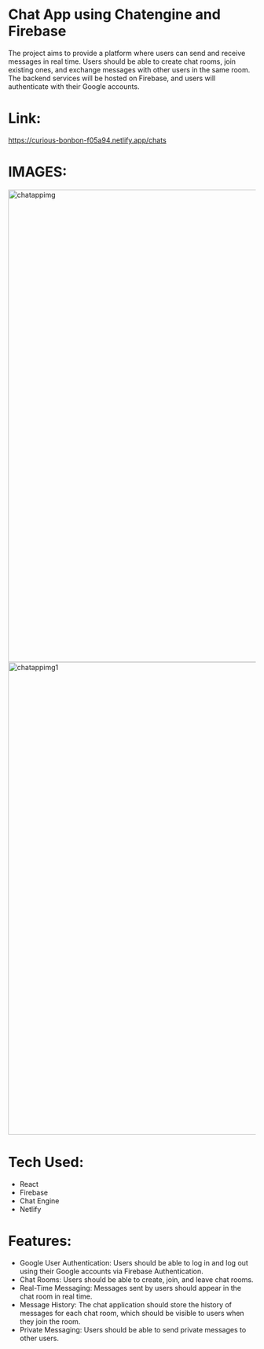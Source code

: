# Chat App using Chatengine and Firebase
The project aims to provide a platform where users can send and receive messages in real time. Users should be able to create chat rooms, join existing ones, and exchange messages with other users in the same room. The backend services will be hosted on Firebase, and users will authenticate with their Google accounts.
# Link:
https://curious-bonbon-f05a94.netlify.app/chats
# IMAGES:
<img width="960" alt="chatappimg" src="https://github.com/shashwata2003/FirebaseChatApp/assets/93364178/dfd779e6-6126-4ff3-a9fd-a28231b54499">
<img width="960" alt="chatappimg1" src="https://github.com/shashwata2003/FirebaseChatApp/assets/93364178/769907a2-2c2a-48cb-adb2-40f7f5a86f0f">

# Tech Used:
- React
- Firebase
- Chat Engine
- Netlify

# Features:
- Google User Authentication: Users should be able to log in and log out using their Google accounts via Firebase Authentication.
- Chat Rooms: Users should be able to create, join, and leave chat rooms.
- Real-Time Messaging: Messages sent by users should appear in the chat room in real time.
- Message History: The chat application should store the history of messages for each chat room, which should be visible to users when they join the room.
- Private Messaging: Users should be able to send private messages to other users.


